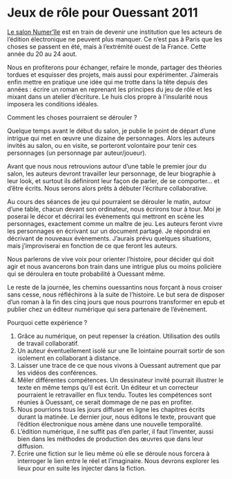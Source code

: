 # Jeux de rôle pour Ouessant 2011

[Le salon Numer’île](http://www.livre-insulaire.fr/57.html) est en train de devenir une institution que les acteurs de l’édition électronique ne peuvent plus manquer. Ce n’est pas à Paris que les choses se passent en été, mais à l’extrémité ouest de la France. Cette année du 20 au 24 aout.<span id="more-21345"></span>

Nous en profiterons pour échanger, refaire le monde, partager des théories tordues et esquisser des projets, mais aussi pour expérimenter. J’aimerais enfin mettre en pratique une idée qui me trotte dans la tête depuis des années : écrire un roman en reprenant les principes du jeu de rôle et les mixant dans un atelier d’écriture. Le huis clos propre à l’insularité nous imposera les conditions idéales.

Comment les choses pourraient se dérouler ?

Quelque temps avant le début du salon, je publie le point de départ d’une intrigue qui met en œuvre une dizaine de personnages. Alors les auteurs invités au salon, ou en visite, se porteront volontaire pour tenir ces personnages (un personnage par auteur/joueur).

Avant que nous nous retrouvions autour d’une table le premier jour du salon, les auteurs devront travailler leur personnage, de leur biographie à leur look, et surtout ils définiront leur façon de parler, de se comporter… et d’être écrits. Nous serons alors prêts à débuter l’écriture collaborative.

Au cours des séances de jeu qui pourraient se dérouler le matin, autour d’une table, chacun devant son ordinateur, nous écrirons tour à tour. Moi je poserai le décor et décrirai les évènements qui mettront en scène les personnages, exactement comme un maître de jeu. Les auteurs feront vivre les personnages en écrivant sur un document partagé. Je répondrai en décrivant de nouveaux évènements. J’aurais prévu quelques situations, mais j’improviserai en fonction de ce que feront les auteurs.

Nous parlerons de vive voix pour orienter l’histoire, pour décider qui doit agir et nous avancerons bon train dans une intrigue plus ou moins policière qui se déroulera en toute probabilité à Ouessant même.

Le reste de la journée, les chemins ouessantins nous forçant à nous croiser sans cesse, nous réfléchirons à la suite de l’histoire. Le but sera de disposer d’un roman à la fin des cinq jours que nous pourrons transformer en epub et publier chez un éditeur numérique qui sera partenaire de l’évènement.

Pourquoi cette expérience ?

1. Grâce au numérique, on peut repenser la création. Utilisation des outils de travail collaboratif.
2. Un auteur éventuellement isolé sur une île lointaine pourrait sortir de son isolement en collaborant à distance.
3. Laisser une trace de ce que nous vivons à Ouessant autrement que par les vidéos des conférences.
4. Mêler différentes compétences. Un dessinateur invité pourrait illustrer le texte en même temps qu’il est écrit. Un éditeur et un correcteur pourraient le retravailler en flux tendu. Toutes les compétences sont réunies à Ouessant, ce serait dommage de ne pas en profiter.
5. Nous pourrions tous les jours diffuser en ligne les chapitres écrits durant la matinée. Le dernier jour, nous éditons le texte, prouvant que l’édition électronique nous amène dans une nouvelle temporalité.
6. L’édition numérique, il ne suffit pas d’en parler, il faut l’inventer, aussi bien dans les méthodes de production des œuvres que dans leur diffusion.
7. Écrire une fiction sur le lieu même où elle se déroule nous forcera à interroger le lien entre le réel et l’imaginaire. Nous devrons explorer les lieux pour en suite les injecter dans la fiction.